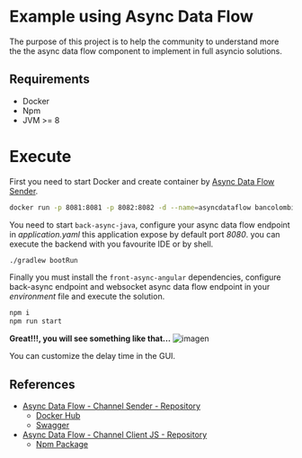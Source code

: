 # Example using Async Data Flow

The purpose of this project is to help the community to understand more the the async data flow component to implement in full asyncio solutions.

## Requirements

- Docker
- Npm
- JVM >= 8

# Execute

First you need to start Docker and create container by [Async Data Flow Sender](https://hub.docker.com/repository/docker/bancolombia/async-dataflow-channel-sender).

```sh
docker run -p 8081:8081 -p 8082:8082 -d --name=asyncdataflow bancolombia/async-dataflow-channel-sender:0.1.0
```

You need to start `back-async-java`, configure your async data flow endpoint in _application.yaml_ this application expose by default port _8080_. you can execute the backend with you favourite IDE or by shell.

```sh
./gradlew bootRun
```

Finally you must install the `front-async-angular` dependencies, configure back-async endpoint and websocket async data flow endpoint in your _environment_ file and execute the solution.

```sh
npm i
npm run start
```

**Great!!!, you will see something like that...**
![imagen](https://user-images.githubusercontent.com/12372370/137996397-9ccd0370-9238-452a-8a89-a06861daabcf.png)

You can customize the delay time in the GUI.

## References

- [Async Data Flow - Channel Sender - Repository ](https://github.com/bancolombia/async-dataflow/channel-sender)
  - [Docker Hub](https://hub.docker.com/repository/docker/bancolombia/async-dataflow-channel-sender)
  - [Swagger](https://github.com/bancolombia/async-dataflow/channel-sender/blob/master/doc/swagger.yaml)
- [Async Data Flow - Channel Client JS - Repository](https://github.com/bancolombia/async-dataflow/clients/clients/client-js)
  - [Npm Package](https://www.npmjs.com/package/chanjs-client)
